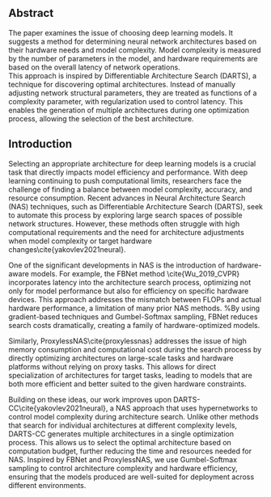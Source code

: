 
## Abstract    
The paper examines the issue of choosing deep learning models. It suggests a method for determining neural network architectures based on their hardware needs and model complexity. Model complexity is measured by the number of parameters in the model, and hardware requirements are based on the overall latency of network operations.  
This approach is inspired by Differentiable Architecture Search (DARTS), a technique for discovering optimal architectures. Instead of manually adjusting network structural parameters, they are treated as functions of a complexity parameter, with regularization used to control latency. This enables the generation of multiple architectures during one optimization process, allowing the selection of the best architecture.


## Introduction
Selecting an appropriate architecture for deep learning models is a crucial task that directly impacts model efficiency and performance. With deep learning continuing to push computational limits, researchers face the challenge of finding a balance between model complexity, accuracy, and resource consumption. Recent advances in Neural Architecture Search (NAS) techniques, such as Differentiable Architecture Search (DARTS), seek to automate this process by exploring large search spaces of possible network structures. However, these methods often struggle with high computational requirements and the need for architecture adjustments when model complexity or target hardware changes\cite{yakovlev2021neural}.

One of the significant developments in NAS is the introduction of hardware-aware models. For example, the FBNet method \cite{Wu_2019_CVPR} incorporates latency into the architecture search process, optimizing not only for model performance but also for efficiency on specific hardware devices. This approach addresses the mismatch between FLOPs and actual hardware performance, a limitation of many prior NAS methods. %By using gradient-based techniques and Gumbel-Softmax sampling, FBNet reduces search costs dramatically, creating a family of hardware-optimized models.

Similarly, ProxylessNAS\cite{proxylessnas} addresses the issue of high memory consumption and computational cost during the search process by directly optimizing architectures on large-scale tasks and hardware platforms without relying on proxy tasks. This allows for direct specialization of architectures for target tasks, leading to models that are both more efficient and better suited to the given hardware constraints.

Building on these ideas, our work improves upon DARTS-CC\cite{yakovlev2021neural}, a NAS approach that uses hypernetworks to control model complexity during architecture search. Unlike other methods that search for individual architectures at different complexity levels, DARTS-CC generates multiple architectures in a single optimization process. This allows us to select the optimal architecture based on computation budget, further reducing the time and resources needed for NAS. Inspired by FBNet and ProxylessNAS, we use Gumbel-Softmax sampling to control architecture complexity and hardware efficiency, ensuring that the models produced are well-suited for deployment across different environments.
